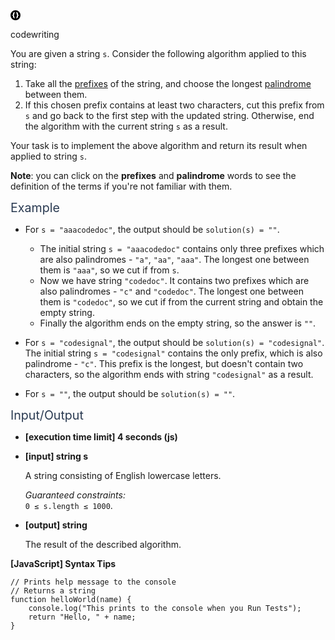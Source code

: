 <div class="-flex -padding-16 -space-v-16"><div class="-layout-h -space-h-16"><div class="-layout-h -space-h-4 -center-center"><div class="icon -size-16 -color-green"><div class="-layout-h -center"><svg width="16" height="16" viewBox="0 0 16 16"><path fill-rule="evenodd" clip-rule="evenodd" d="M8 16A8 8 0 1 1 8 0a8 8 0 0 1 0 16zm-1.43-3c-1.642-.344-2.462-1.136-2.462-2.376V9.612c0-.688-.37-1.032-1.108-1.032V7.42c.739 0 1.108-.346 1.108-1.037V5.31c.013-.613.225-1.11.636-1.487.414-.378 1.023-.653 1.825-.823L7 3.9c-.574.163-.873.621-.896 1.374v1.109c0 .763-.421 1.301-1.265 1.615.844.313 1.265.853 1.265 1.62v1.103c.023.753.322 1.211.896 1.374L6.57 13zm2.86 0c1.642-.344 2.462-1.136 2.462-2.376V9.612c0-.688.37-1.032 1.108-1.032V7.42c-.739 0-1.108-.346-1.108-1.037V5.31c-.013-.613-.225-1.11-.636-1.487-.414-.378-1.023-.653-1.825-.823L9 3.9c.574.163.873.621.896 1.374v1.109c0 .763.421 1.301 1.265 1.615-.844.313-1.265.853-1.265 1.62v1.103c-.023.753-.322 1.211-.896 1.374l.43.905z"></path></svg></div></div><p class="-bold -font-size-14 -capitalize">codewriting</p></div></div><div class="markdown -arial"><p>You are given a string <code>s</code>. Consider the following algorithm applied to this string:</p>
<ol>
<li>Take all the <a href="keyword://string-prefix" target="_blank">prefixes</a> of the string, and choose the longest <a href="keyword://palindrome" target="_blank">palindrome</a> between them.</li>
<li>If this chosen prefix contains at least two characters, cut this prefix from <code>s</code> and go back to the first step with the updated string. Otherwise, end the algorithm with the current string <code>s</code> as a result.</li>
</ol>
<p>Your task is to implement the above algorithm and return its result when applied to string <code>s</code>.</p>
<p><strong>Note</strong>: you can click on the <strong>prefixes</strong> and <strong>palindrome</strong> words to see the definition of the terms if you're not familiar with them.</p>
<p><span class="markdown--header" style="color:#2b3b52;font-size:1.4em">Example</span></p>
<ul>
<li>
<p>For <code>s = "aaacodedoc"</code>, the output should be <code>solution(s) = ""</code>.</p>
<ul>
<li>The initial string <code>s = "aaacodedoc"</code> contains only three prefixes which are also palindromes - <code>"a"</code>, <code>"aa"</code>, <code>"aaa"</code>. The longest one between them is <code>"aaa"</code>, so we cut if from <code>s</code>.</li>
<li>Now we have string <code>"codedoc"</code>. It contains two prefixes which are also palindromes - <code>"c"</code> and <code>"codedoc"</code>. The longest one between them is <code>"codedoc"</code>, so we cut if from the current string and obtain the empty string.</li>
<li>Finally the algorithm ends on the empty string, so the answer is <code>""</code>.</li>
</ul>
</li>
<li>
<p>For <code>s = "codesignal"</code>, the output should be <code>solution(s) = "codesignal"</code>.<br>
The initial string <code>s = "codesignal"</code> contains the only prefix, which is also palindrome - <code>"c"</code>. This prefix is the longest, but doesn't contain two characters, so the algorithm ends with string <code>"codesignal"</code> as a result.</p>
</li>
<li>
<p>For <code>s = ""</code>, the output should be <code>solution(s) = ""</code>.</p>
</li>
</ul>
<p><span class="markdown--header" style="color:#2b3b52;font-size:1.4em">Input/Output</span></p>
<ul>
<li>
<p><strong>[execution time limit] 4 seconds (js)</strong></p>
</li>
<li>
<p><strong>[input] string s</strong></p>
<p>A string consisting of English lowercase letters.</p>
<p><em>Guaranteed constraints:</em><br>
<code>0 ≤ s.length ≤ 1000</code>.</p>
</li>
<li>
<p><strong>[output] string</strong></p>
<p>The result of the described algorithm.</p>
</li>
</ul>
<p><strong>[JavaScript] Syntax Tips</strong></p>
<pre><code class="language-javascript"><span class="hljs-comment">// Prints help message to the console</span>
<span class="hljs-comment">// Returns a string</span>
<span class="hljs-keyword">function</span> <span class="hljs-title function_">helloWorld</span>(<span class="hljs-params">name</span>) {
    <span class="hljs-variable language_">console</span>.<span class="hljs-title function_">log</span>(<span class="hljs-string">"This prints to the console when you Run Tests"</span>);
    <span class="hljs-keyword">return</span> <span class="hljs-string">"Hello, "</span> + name;
}

</code></pre>
</div></div>